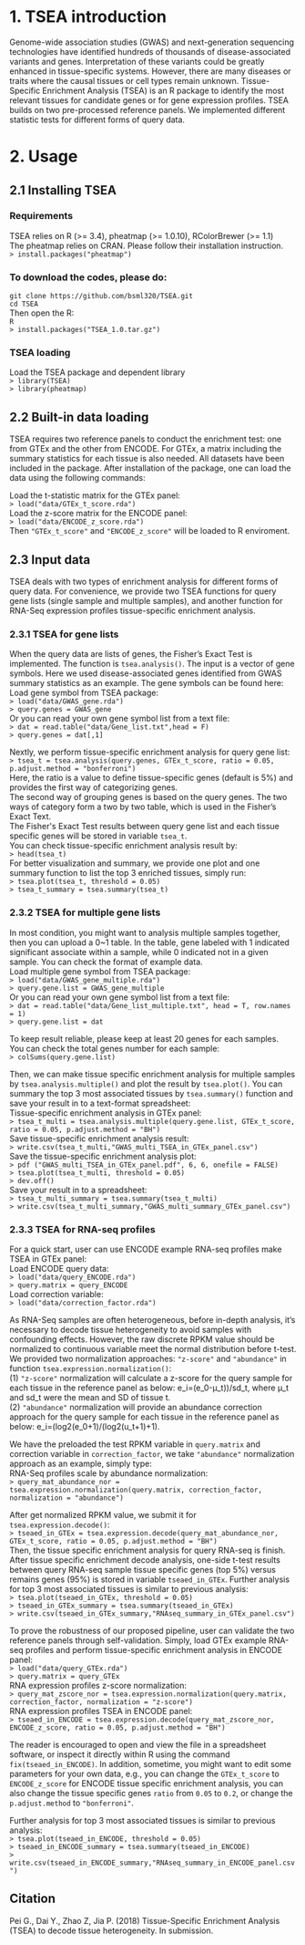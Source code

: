 # 1. TSEA introduction
Genome-wide association studies (GWAS) and next-generation sequencing technologies have identified hundreds of thousands of disease-associated variants and genes. Interpretation of these variants could be greatly enhanced in tissue-specific systems. However, there are many diseases or traits where the causal tissues or cell types remain unknown. Tissue-Specific Enrichment Analysis (TSEA) is an R package to identify the most relevant tissues for candidate genes or for gene expression profiles. TSEA builds on two pre-processed reference panels. We implemented different statistic tests for different forms of query data. 
# 2. Usage
## 2.1 Installing TSEA
### Requirements
TSEA relies on R (>= 3.4), pheatmap (>= 1.0.10), RColorBrewer (>= 1.1)  
The pheatmap relies on CRAN. Please follow their installation instruction.  
`> install.packages("pheatmap")  `
### To download the codes, please do:
`git clone https://github.com/bsml320/TSEA.git`  
`cd TSEA`  
Then open the R:   
`R`  
`> install.packages("TSEA_1.0.tar.gz")  `
### TSEA loading
Load the TSEA package and dependent library  
`> library(TSEA)`  
`> library(pheatmap)`  
## 2.2 Built-in data loading
TSEA requires two reference panels to conduct the enrichment test: one from GTEx and the other from ENCODE. For GTEx, a matrix including the summary statistics for each tissue is also needed. All datasets have been included in the package. After installation of the package, one can load the data using the following commands:  

Load the t-statistic matrix for the GTEx panel:  
`> load("data/GTEx_t_score.rda")`  
Load the z-score matrix for the ENCODE panel:  
`> load("data/ENCODE_z_score.rda")`  
Then `"GTEx_t_score"` and `"ENCODE_z_score"` will be loaded to R enviroment.  
## 2.3 Input data
TSEA deals with two types of enrichment analysis for different forms of query data. For convenience, we provide two TSEA functions for query gene lists (single sample and multiple samples), and another function for RNA-Seq expression profiles tissue-specific enrichment analysis.    
### 2.3.1 TSEA for gene lists
When the query data are lists of genes, the Fisher’s Exact Test is implemented. The function is `tsea.analysis()`. The input is a vector of gene symbols. Here we used disease-associated genes identified from GWAS summary statistics as an example. The gene symbols can be found here:  
Load gene symbol from TSEA package:  
`> load("data/GWAS_gene.rda")`  
`> query.genes = GWAS_gene`  
Or you can read your own gene symbol list from a text file:  
`> dat = read.table("data/Gene_list.txt",head = F)`  
`> query.genes = dat[,1]`  

Nextly, we perform tissue-specific enrichment analysis for query gene list:  
`> tsea_t = tsea.analysis(query.genes, GTEx_t_score, ratio = 0.05, p.adjust.method = "bonferroni")`  
Here, the ratio is a value to define tissue-specific genes (default is 5%) and provides the first way of categorizing genes.  
The second way of grouping genes is based on the query genes. The two ways of category form a two by two table, which is used in the Fisher’s Exact Text.  
The Fisher's Exact Test results between query gene list and each tissue specific genes will be stored in variable `tsea_t`.  
You can check tissue-specific enrichment analysis result by:    
`> head(tsea_t)`  
For better visualization and summary, we provide one plot and one summary function to list the top 3 enriched tissues, simply run:  
`> tsea.plot(tsea_t, threshold = 0.05)`  
`> tsea_t_summary = tsea.summary(tsea_t)`  

### 2.3.2 TSEA for multiple gene lists  
In most condition, you might want to analysis multiple samples together, then you can upload a 0~1 table. In the table, gene labeled with 1 indicated significant associate within a sample, while 0 indicated not in a given sample. You can check the format of example data.  
Load multiple gene symbol from TSEA package:  
`> load("data/GWAS_gene_multiple.rda")`  
`> query.gene.list = GWAS_gene_multiple`  
Or you can read your own gene symbol list from a text file:  
`> dat = read.table("data/Gene_list_multiple.txt", head = T, row.names = 1)`  
`> query.gene.list = dat`  

To keep result reliable, please keep at least 20 genes for each samples.   
You can check the total genes number for each sample:  
`> colSums(query.gene.list)`  

Then, we can make tissue specific enrichment analysis for multiple samples by `tsea.analysis.multiple()` and plot the result by `tsea.plot()`. You can summary the top 3 most associated tissues by `tsea.summary()` function and save your result in to a text-format spreadsheet:  
Tissue-specific enrichment analysis in GTEx panel:  
`> tsea_t_multi = tsea.analysis.multiple(query.gene.list, GTEx_t_score, ratio = 0.05, p.adjust.method = "BH")`  
Save tissue-specific enrichment analysis result:  
`> write.csv(tsea_t_multi,"GWAS_multi_TSEA_in_GTEx_panel.csv")`  
Save the tissue-specific enrichment analysis plot:  
`> pdf ("GWAS_multi_TSEA_in_GTEx_panel.pdf", 6, 6, onefile = FALSE)`  
`> tsea.plot(tsea_t_multi, threshold = 0.05)`  
`> dev.off()`   
Save your result in to a spreadsheet:  
`> tsea_t_multi_summary = tsea.summary(tsea_t_multi)`  
`> write.csv(tsea_t_multi_summary,"GWAS_multi_summary_GTEx_panel.csv")`

### 2.3.3 TSEA for RNA-seq profiles
For a quick start, user can use ENCODE example RNA-seq profiles make TSEA in GTEx panel:  
Load ENCODE query data:  
`> load("data/query_ENCODE.rda")`  
`> query.matrix = query_ENCODE`  
Load correction variable:  
`> load("data/correction_factor.rda")` 

As RNA-Seq samples are often heterogeneous, before in-depth analysis, it’s necessary to decode tissue heterogeneity to avoid samples with confounding effects. However, the raw discrete RPKM value should be normalized to continuous variable meet the normal distribution before t-test. We provided two normalization approaches: `"z-score"` and `"abundance"` in function `tsea.expression.normalization()`:  
(1) `"z-score"` normalization will calculate a z-score for the query sample for each tissue in the reference panel as below: e_i=(e_0-μ_t))/sd_t, where μ_t and sd_t were the mean and SD of tissue t.   
(2) `"abundance"` normalization will provide an abundance correction approach for the query sample for each tissue in the reference panel as below: e_i=(log2(e_0+1)/(log2(u_t+1)+1).  

We have the preloaded the test RPKM variable in `query.matrix` and correction variable in `correction_factor`, we take `"abundance"` normalization approach as an example, simply type:  
RNA-Seq profiles scale by abundance normalization:  
`> query_mat_abundance_nor = tsea.expression.normalization(query.matrix, correction_factor, normalization = "abundance")`  

After get normalized RPKM value, we submit it for `tsea.expression.decode()`:   
`> tseaed_in_GTEx = tsea.expression.decode(query_mat_abundance_nor, GTEx_t_score, ratio = 0.05, p.adjust.method = "BH")`  
Then, the tissue specific enrichment analysis for query RNA-seq is finish. After tissue specific enrichment decode analysis, one-side t-test results between query RNA-seq sample tissue specific genes (top 5%) versus remains genes (95%) is stored in variable `tseaed_in_GTEx`. Further analysis for top 3 most associated tissues is similar to previous analysis:  
`> tsea.plot(tseaed_in_GTEx, threshold = 0.05)`  
`> tseaed_in_GTEx_summary = tsea.summary(tseaed_in_GTEx)`  
`> write.csv(tseaed_in_GTEx_summary,"RNAseq_summary_in_GTEx_panel.csv")`  

To prove the robustness of our proposed pipeline, user can validate the two reference panels through self-validation. Simply, load GTEx example RNA-seq profiles and perform tissue-specific enrichment analysis in ENCODE panel:  
`> load("data/query_GTEx.rda")`  
`> query.matrix = query_GTEx`  
RNA expression profiles z-score normalization:   
`> query_mat_zscore_nor = tsea.expression.normalization(query.matrix, correction_factor, normalization = "z-score")`  
RNA expression profiles TSEA in ENCODE panel:  
`> tseaed_in_ENCODE = tsea.expression.decode(query_mat_zscore_nor, ENCODE_z_score, ratio = 0.05, p.adjust.method = "BH")`  

The reader is encouraged to open and view the file in a spreadsheet software, or inspect it directly within R using the command `fix(tseaed_in_ENCODE)`. In addition, sometime, you might want to edit some parameters for your own data, e.g., you can change the `GTEx_t_score` to `ENCODE_z_score` for ENCODE tissue specific enrichment analysis, you can also change the tissue specific genes `ratio` from `0.05` to `0.2`, or change the `p.adjust.method` to `"bonferroni"`.  

Further analysis for top 3 most associated tissues is similar to previous analysis:  
`> tsea.plot(tseaed_in_ENCODE, threshold = 0.05)`  
`> tseaed_in_ENCODE_summary = tsea.summary(tseaed_in_ENCODE)`  
`> write.csv(tseaed_in_ENCODE_summary,"RNAseq_summary_in_ENCODE_panel.csv")`  

## Citation
Pei G., Dai Y., Zhao Z, Jia P. (2018) Tissue-Specific Enrichment Analysis (TSEA) to decode tissue heterogeneity. In submission.  


















